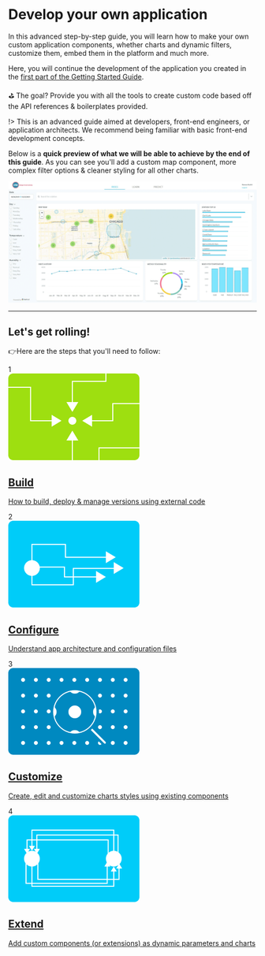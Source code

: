 # Develop your own application

In this advanced step-by-step guide, you will learn how to make your own custom application components, whether charts and dynamic filters, customize them, embed them in the platform and much more.

Here, you will continue the development of the application you created in the [first part of the Getting Started Guide](en/getting-started/app-init/index).

⛳️ The goal? Provide you with all the tools to create custom code based off the API references & boilerplates provided.

!> This is an advanced guide aimed at developers, front-end engineers, or application architects. We recommend being familiar with basic front-end development concepts.

Below is a **quick preview of what we will be able to achieve by the end of this guide**. As you can see you'll add a custom map component, more complex filter options & cleaner styling for all other charts.

![alt text](picts/gs-advanced-layout.png "Getting Started Advanced")

---

## Let's get rolling! 

👉Here are the steps that you'll need to follow:

<div class="Project-step">
   <div class="step">1</div>
   <a class="landing-link" href="/#/en/getting-further/app-dev/build.md">
      <img data-no-zoom src="en/getting-started/app-init/picts/connect.png" alt="Connect" />
      <div class="text">
         <h2>Build</h2>
         <p>How to build, deploy & manage versions using external code</p>
      </div>
   </a>
</div>
<div class="Project-step">
   <div class="step">2</div>
   <a class="landing-link" href="/#/en/getting-further/app-dev/config.md">
      <img data-no-zoom src="en/getting-started/app-init/picts/transfer.png" alt="Transfer"/>
      <div class="text">
         <h2>Configure</h2>
         <p>Understand app architecture and configuration files</p>
      </div>
   </a>
</div>
<div class="Project-step">
   <div class="step">3</div>
   <a class="landing-link" href="/#/en/getting-further/app-dev/component.md">
      <img data-no-zoom src="en/getting-started/app-init/picts/query.png" alt="Query"/>
      <div class="text">
         <h2>Customize</h2>
         <p>Create, edit and customize charts styles using existing components</p>
      </div>
   </a>
</div>
<div class="Project-step">
   <div class="step">4</div>
   <a class="landing-link" href="#/en/getting-further/app-dev/extension.md">
      <img data-no-zoom src="en/getting-started/app-init/picts/expose.png" alt="Expose"/>
      <div class="text">
         <h2>Extend</h2>
         <p>Add custom components (or extensions) as dynamic parameters and charts</p>
      </div>
   </a>
</div>